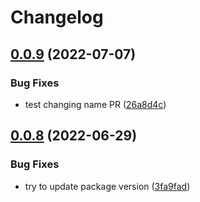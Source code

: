 # Changelog

## [0.0.9](https://github.com/intuiface/intuiface-cdk/compare/interface-asset-v0.0.8...interface-asset-v0.0.9) (2022-07-07)


### Bug Fixes

* test changing name PR ([26a8d4c](https://github.com/intuiface/intuiface-cdk/commit/26a8d4ccc31dcc560b3a1a6bbbbf69791c0b350b))

## [0.0.8](https://github.com/intuiface/intuiface-cdk/compare/interface-asset-v0.0.7...interface-asset-v0.0.8) (2022-06-29)


### Bug Fixes

* try to update package version ([3fa9fad](https://github.com/intuiface/intuiface-cdk/commit/3fa9fad43d3d5beba63db0a02afb23d49d2a6e13))
